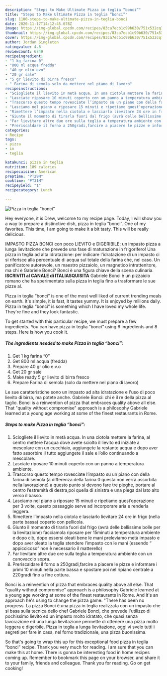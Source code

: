 ```yaml
---
description: "Steps to Make Ultimate Pizza in teglia “bonci”"
title: "Steps to Make Ultimate Pizza in teglia “bonci”"
slug: 1100-steps-to-make-ultimate-pizza-in-teglia-bonci
date: 2020-11-17T14:12:45.078Z
image: https://img-global.cpcdn.com/recipes/83ca7ecb1c99b630/751x532cq70/pizza-in-teglia-bonci-recipe-main-photo.jpg
thumbnail: https://img-global.cpcdn.com/recipes/83ca7ecb1c99b630/751x532cq70/pizza-in-teglia-bonci-recipe-main-photo.jpg
cover: https://img-global.cpcdn.com/recipes/83ca7ecb1c99b630/751x532cq70/pizza-in-teglia-bonci-recipe-main-photo.jpg
author: Jordan Singleton
ratingvalue: 4.8
reviewcount: 6749
recipeingredient:
- "1 kg farina 0"
- "800 ml acqua fredda"
- "40 gr olio evo"
- "20 gr sale"
- "5 gr lievito di birra fresco"
- " Farina di semola solo da mettere nel piano di lavoro"
recipeinstructions:
- "Sciogliete il lievito in metà acqua. In una ciotola mettere la farina, al centro mettere l’acqua dove avete sciolto il lievito ed iniziate a mescolare con un cucchiaio, aggiungete la restante acqua e dopo aver fatto assorbire il tutto aggiungete il sale e l’olio continuando a mescolare."
- "Lasciate riposare 10 minuti coperto con un panno a temperatura ambiente."
- "Trascorso questo tempo rovesciate l’impasto su un piano con della farina di semola (a differenza della farina 0 questa non verrà assorbita nella lavorazione) a questo punto si devono fare tre pieghe, portare al centro l’estremità di destra,poi quella di sinistra e una piega dal lato alto verso il basso."
- "Lasciamo nel piano a riposare 15 minuti e ripetiamo quest’operazione per 3 volte, questo passaggio serve ad incorporare aria e renderla leggera."
- "Rimettere l’impasto nella ciotola e lasciarlo lievitare 24 ore in frigo (nella parte bassa) coperto con pellicola."
- "Giunto il momento di tirarla fuori dal frigo (avrà delle bellissime bolle per la lievitazione) facciamola riposare per 15minuti a temperatura ambiente e dopo ciò, dopo essersi oleati bene le mani preleviamo metà impasto e dopo aver oleato la teglia stendere l’impasto con le mani (essendo “ appiccicoso” non è necessario il matterello)"
- "Far lievitare altre due ore sulla teglia a temperatura ambiente con un canovaccio sopra."
- "Preriscaldare il forno a 250gradi,farcire a piacere le pizze e informare i primi 10 minuti nella parte bassa e spostare poi nel ripiano centrale a 220gradi fino a fine cottura."
categories:
- Recipe
tags:
- pizza
- in
- teglia

katakunci: pizza in teglia 
nutrition: 189 calories
recipecuisine: American
preptime: "PT29M"
cooktime: "PT31M"
recipeyield: "1"
recipecategory: Lunch

---
```



![Pizza in teglia “bonci”](https://img-global.cpcdn.com/recipes/83ca7ecb1c99b630/751x532cq70/pizza-in-teglia-bonci-recipe-main-photo.jpg)

Hey everyone, it is Drew, welcome to my recipe page. Today, I will show you a way to prepare a distinctive dish, pizza in teglia “bonci”. One of my favorites. This time, I am going to make it a bit tasty. This will be really delicious.

IMPASTO PIZZA BONCI con poco LIEVITO e DIGERIBILE: un impasto pizza a lunga lievitazione che prevede una fase di maturazione in frigorifero! Una pizza in teglia ad alta idratazione: per indicare l&#39;idratazione di un impasto ci si riferisce alla percentuale di acqua sul totale della farina che, nel caso. Un panificatore autorevole, un maestro pizzaiolo, un magnetico intrattenitore, ma chi è Gabriele Bonci? Bonci è una figura chiave della scena culinaria. **ISCRIVITI al CANALE di ITALIASQUISITA** Gabriele Bonci è un pizzaiolo romano che ha sperimentato sulla pizza in teglia fino a trasformare le sue pizze al.

Pizza in teglia “bonci” is one of the most well liked of current trending meals on earth. It's simple, it is fast, it tastes yummy. It is enjoyed by millions daily. Pizza in teglia “bonci” is something which I have loved my whole life. They're fine and they look fantastic.


To get started with this particular recipe, we must prepare a few ingredients. You can have pizza in teglia “bonci” using 6 ingredients and 8 steps. Here is how you cook it.

<!--inarticleads1-->

##### The ingredients needed to make Pizza in teglia “bonci”:

1. Get 1 kg farina “0”
1. Get 800 ml acqua (fredda)
1. Prepare 40 gr olio e.v.o
1. Get 20 gr sale
1. Make ready 5 gr lievito di birra fresco
1. Prepare  Farina di semola (solo da mettere nel piano di lavoro)


Le sue caratteristiche sono un impasto ad alta idratazione e l&#39;uso di poco lievito di birra, ma potete anche. Gabriele Bonci: chi è il re della pizza al taglio. Bonci is a reinvention of pizza that embraces quality above all else. That &#34;quality without compromise&#34; approach is a philosophy Gabriele learned at a young age working at some of the finest restaurants in Rome. 

<!--inarticleads2-->

##### Steps to make Pizza in teglia “bonci”:

1. Sciogliete il lievito in metà acqua. In una ciotola mettere la farina, al centro mettere l’acqua dove avete sciolto il lievito ed iniziate a mescolare con un cucchiaio, aggiungete la restante acqua e dopo aver fatto assorbire il tutto aggiungete il sale e l’olio continuando a mescolare.
1. Lasciate riposare 10 minuti coperto con un panno a temperatura ambiente.
1. Trascorso questo tempo rovesciate l’impasto su un piano con della farina di semola (a differenza della farina 0 questa non verrà assorbita nella lavorazione) a questo punto si devono fare tre pieghe, portare al centro l’estremità di destra,poi quella di sinistra e una piega dal lato alto verso il basso.
1. Lasciamo nel piano a riposare 15 minuti e ripetiamo quest’operazione per 3 volte, questo passaggio serve ad incorporare aria e renderla leggera.
1. Rimettere l’impasto nella ciotola e lasciarlo lievitare 24 ore in frigo (nella parte bassa) coperto con pellicola.
1. Giunto il momento di tirarla fuori dal frigo (avrà delle bellissime bolle per la lievitazione) facciamola riposare per 15minuti a temperatura ambiente e dopo ciò, dopo essersi oleati bene le mani preleviamo metà impasto e dopo aver oleato la teglia stendere l’impasto con le mani (essendo “ appiccicoso” non è necessario il matterello)
1. Far lievitare altre due ore sulla teglia a temperatura ambiente con un canovaccio sopra.
1. Preriscaldare il forno a 250gradi,farcire a piacere le pizze e informare i primi 10 minuti nella parte bassa e spostare poi nel ripiano centrale a 220gradi fino a fine cottura.


Bonci is a reinvention of pizza that embraces quality above all else. That &#34;quality without compromise&#34; approach is a philosophy Gabriele learned at a young age working at some of the finest restaurants in Rome. And it&#39;s an approach he&#39;s using to change the pizza game. &#34;There has been no progress. La pizza Bonci è una pizza in teglia realizzata con un impasto che si basa sulla tecnica dello chef Gabriele Bonci, che prevede l&#39;utilizzo di pochissimo lievito ed un impasto molto idratato, che quasi senza lavorazione ed una lunga lievitazione permette di ottenere una pizza molto leggera e digerbile. Pizza in teglia a lunga lievitazione, oggi vi svelo tutti i segreti per fare in casa, nel forno tradizionale, una pizza buonissima. 

So that's going to wrap this up for this exceptional food pizza in teglia “bonci” recipe. Thank you very much for reading. I am sure that you can make this at home. There is gonna be interesting food in home recipes coming up. Remember to bookmark this page on your browser, and share it to your family, friends and colleague. Thank you for reading. Go on get cooking!

